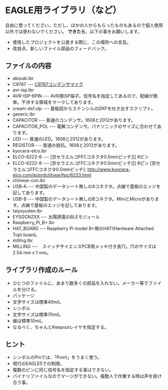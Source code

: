 # EAGLE用ライブラリ（など） #

自由に使ってください。ただし、ほかの人からもらったものもあるので個人使用以外では使わないでください。
**できたら**、以下の事をお願いします。

* 使用したプロジェクトを公表する際に、この場所への言及。
* 改良点、新しいファイル部品のフィードバック。


## ファイルの内容 ##

* akizuki.lbr
 * C9767 --- [C9767コンデンサマイク](http://akizukidenshi.com/catalog/g/gP-01810/)
* avr-isp.lbr
 * AVR-ISP-6PIN --- AVR用ISP端子。信号名を指定してあるので、配線が簡単。干渉する領域をマークしてあります。
* cream-dxf.ulp --- 基板図からステンシルのDXFを吐き出すスクリプト。
* generic.lbr
 * CAPACITOR --- 普通のコンデンサ。1608と2012があります。
 * CAPACITOR\_POL --- 電解コンデンサ。パナソニックのサイズに合わせてあります。
 * LED --- 普通のLED。1608と2012があります。
 * REGISTOR --- 普通の抵抗。1608と2012があります。
* kyocera-elco.lbr
 * ELCO-6222-6 --- [京セラエルコFFCコネクタ0.5mmピッチ][] 6ピン
 * ELCO-6222-8 --- [京セラエルコFFCコネクタ0.5mmピッチ][] 8ピン
  [京セラエルコFFCコネクタ0.5mmピッチ]: http://www.kyocera-elco.com/jp/prdct/type/fpc/6223.html
* chinese-con.lbr
 * USB-A --- 中国製のデータシート無しのAコネクタ。点線で基板のエッジを記してあります。
 * USB-B --- 中国製のデータシート無しのBコネクタ。MiniとMicroがあります。点線で基板のエッジを記してあります。
* taiyoyuden.lbr
 * EYSGCNZXX --- 太陽誘電のBLEモジュール
* Raspberry_Pi_B+.lbr
 * HAT_BOARD --- Raspberry Pi model B+用のHAT(Hardware Attached Top) board。
* milling.lbr
 * MILLING ---　スイッチサイエンスPCB用メッキ付き長穴。穴のサイズは2.54 mm x 1 mm。 

## ライブラリ作成のルール ##

* ひとつのファイルに、あまり数多くの部品を入れない。メーカー等でファイルを分ける。
* パッケージ
 * 文字サイズは標準40mil。
* シンボル
 * 文字サイズは標準70mil。
 * 線は標準10mil。
* なるべく、ちゃんとKeepoutレイヤを指定する。

## ヒント ##
* シンボルのPinでは、「Point」をうまく使う。
* 現行のEAGLE5での制限。
 * 複数のピンに同じ信号名を指定する事はできない。
 * バイナリファイルなのでマージができない。複数人で作業する時は声を掛け合う事。
